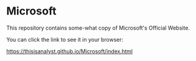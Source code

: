 # Microsoft

This repository contains some-what copy of Microsoft's  Official Website.

You can click the link to see it in your browser:

https://thisisanalyst.github.io/Microsoft/index.html
